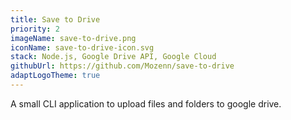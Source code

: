 ```yaml
---
title: Save to Drive
priority: 2
imageName: save-to-drive.png
iconName: save-to-drive-icon.svg
stack: Node.js, Google Drive API, Google Cloud
githubUrl: https://github.com/Mozenn/save-to-drive
adaptLogoTheme: true
---
```


A small CLI application to upload files and folders to google drive.
